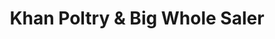 ---
title: "Khan Poltry & Big Whole Saler"
url: /karachi/khan-poltry-und-big-whole-saler/
shop: Metzgerei
---